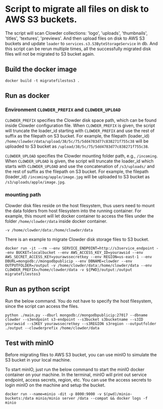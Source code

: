 # Script to migrate all files on disk to AWS S3 buckets.


The script will scan Clowder collections: 'logo', 'uploads', 'thumbnails', 'titles', 'textures', 'previews'. And then upload files on disk to AWS S3 buckets and update `loader` to `services.s3.S3ByteStorageService` in db. And this script can be rerun multiple times, all the successfully migrated disk files will not be migrated to S3 bucket again.

## Build the docker image
```
docker build -t migratefilestos3 .
```

## Run as docker



### Environment `CLOWDER_PREFIX` and `CLOWDER_UPLOAD`

`CLOWDER_PREFIX` specifies the Clowder disk space path, which can be found inside Clowder configuration file. When `CLOWDER_PREFIX` is given, the script will truncate the loader_id starting with `CLOWDER_PREFIX` and use the rest of suffix as the filepath on S3 bucket. For example, the filepath (loader_id) `/home/clowder/data/upload/38/5c/75/5dd4783d77c838271f755c38` will be uploaded to S3 bucket as `/upload/38/5c/75/5dd4783d77c838271f755c38`.



`CLOWDER_UPLOAD` specifies the Clowder mounting folder path, e.g., `/incoming`. When `CLOWDER_UPLOAD` is given, the script will truncate the loader_id which starts with `CLOWDER_UPLOAD` and use the concatenation of `/s3/uploads/` and the rest of suffix as the filepath on S3 bucket. For example, the filepath (loader_id) `/incoming/apple/image.jpg` will be uploaded to S3 bucket as `/s3/uploads/apple/image.jpg`.


### mounting path

Clowder disk files reside on the host filesystem, thus users need to mount the data folders from host filesystem into the running container. For example, this mount will let docker container to access the files under the folder `/home/clowder/data` inside docker container.

`-v /home/clowder/data:/home/clowder/data`

There is an example to migrate Clowder disk storage files to S3 bucket.
```
docker run -it --rm --env SERVICE_ENDPOINT=http://s3service_endpoint --env BUCKET=localbucket --env AWS_ACCESS_KEY_ID=yourawsid --env AWS_SECRET_ACCESS_KEY=yourawssecretkey --env REGION=us-east-1 --env DBURL=mongodb://mongodbpublicip --env DBNAME=clowder --env OUTPUTFOLDER=/output -v /home/clowder/data:/home/clowder/data --env CLOWDER_PREFIX=/home/clowder/data -v ${PWD}/output:/output migratefilestos3
```

## Run as python script

Run the below command. You do not have to specify the host filesystem, since the script can access the files.

```
python ./main.py --dburl mongodb://mongodbpublicip:27017 --dbname clowder --s3endpoint s3-endpoint --s3bucket s3bucketname --s3ID yourawsid --s3KEY yourawssecretkey --s3REGION s3region --outputfolder ./output --clowderprefix /home/clowder/data
```

## Test with minIO
Before migrating files to AWS S3 bucket, you can use minIO to simulate the S3 bucket in your local machine.

To start minIO, just run the below command to start the minIO docker container on your machine. In the terminal, minIO will print out service endpoint, access secrets, region, etc. You can use the access secrets to login minIO on the machine and setup the bucket.

```
docker run --name=minio -dit -p 8000:9000 -v $(pwd)/minio-buckets:/data minio/minio server /data --compat && docker logs -f minio
```